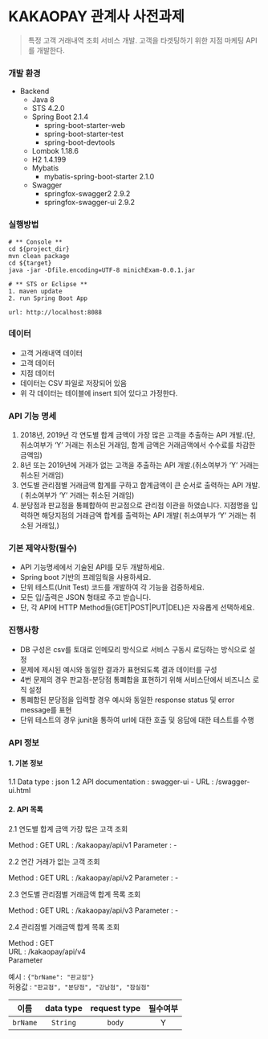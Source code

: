 # KAKAOPAY 관계사 사전과제

> 특정 고객 거래내역 조회 서비스 개발. 고객을 타겟팅하기 위한 지점 마케팅 API를 개발한다.



  
### 개발 환경
* Backend
  * Java 8
  * STS 4.2.0
  * Spring Boot 2.1.4
    * spring-boot-starter-web
    * spring-boot-starter-test
    * spring-boot-devtools
  * Lombok 1.18.6
  * H2 1.4.199
  * Mybatis
    * mybatis-spring-boot-starter 2.1.0
  * Swagger
    * springfox-swagger2 2.9.2
    * springfox-swagger-ui 2.9.2
    
  
### 실행방법
```
# ** Console **
cd ${project_dir}
mvn clean package 
cd ${target}
java -jar -Dfile.encoding=UTF-8 minichExam-0.0.1.jar
  
# ** STS or Eclipse **
1. maven update
2. run Spring Boot App

url: http://localhost:8088
```
  
  
### 데이터 
* 고객 거래내역 데이터
* 고객 데이터
* 지점 데이터
* 데이터는 CSV 파일로 저장되어 있음
* 위 각 데이터는 테이블에 insert 되어 있다고 가정한다.
  
  
### API 기능 명세
1. 2018년, 2019년 각 연도별 합계 금액이 가장 많은 고객을 추출하는 API 개발.(단, 취소여부가 ‘Y’ 거래는 취소된 거래임, 합계 금액은 거래금액에서 수수료를 차감한 금액임)
2. 8년 또는 2019년에 거래가 없는 고객을 추출하는 API 개발.(취소여부가 ‘Y’ 거래는 취소된 거래임)
3. 연도별 관리점별 거래금액 합계를 구하고 합계금액이 큰 순서로 출력하는 API 개발.( 취소여부가 ‘Y’ 거래는 취소된 거래임)
4. 분당점과 판교점을 통폐합하여 판교점으로 관리점 이관을 하였습니다. 지점명을 입력하면 해당지점의 거래금액 합계를 출력하는 API 개발( 취소여부가 ‘Y’ 거래는 취소된 거래임,)
  
  
### 기본 제약사항(필수)
* API 기능명세에서 기술된 API를 모두 개발하세요.
* Spring boot 기반의 프레임웍을 사용하세요.
* 단위 테스트(Unit Test) 코드를 개발하여 각 기능을 검증하세요.
* 모든 입/출력은 JSON 형태로 주고 받습니다.
* 단, 각 API에 HTTP Method들(GET|POST|PUT|DEL)은 자유롭게 선택하세요.
  
  
### 진행사항
* DB 구성은 csv를 토대로 인메모리 방식으로 서비스 구동시 로딩하는 방식으로 설정
* 문제에 제시된 예시와 동일한 결과가 표현되도록 결과 데이터를 구성
* 4번 문제의 경우 판교점-분당점 통폐합을 표현하기 위해 서비스단에서 비즈니스 로직 설정
* 통폐합된 분당점을 입력할 경우 예시와 동일한 response status 및 error message를 표현
* 단위 테스트의 경우 junit을 통하여 url에 대한 호출 및 응답에 대한 테스트를 수행
  
  
### API 정보
#### 1. 기본 정보
1.1 Data type : json
1.2 API documentation : swagger-ui
    - URL : /swagger-ui.html
    
    
#### 2. API 목록

2.1 연도별 합계 금액 가장 많은 고객 조회

Method : GET
URL : /kakaopay/api/v1
Parameter : -


2.2 연간 거래가 없는 고객 조회

Method : GET
URL : /kakaopay/api/v2
Parameter : -
  
  
2.3 연도별 관리점별 거래금액 합계 목록 조회

Method : GET
URL : /kakaopay/api/v3
Parameter : -

  
2.4 관리점별 거래금액 합계 목록 조회 

Method : GET  
URL : /kakaopay/api/v4  
Parameter 

예시 : `{"brName": "판교점"}`  
허용값 : `"판교점", "분당점", "강남점", "잠실점"`

|이름|data type|request type|필수여부|
|---|:---:|:---:|:---:|
| `brName` | `String` | `body` | Y |




   
